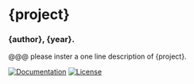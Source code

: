 # {project}  
### {author}, {year}.  
  
@@@ please inster a one line description of {project}.

[![Documentation](https://readthedocs.org/projects/{rtdname}/badge/?version=latest)](https://{rtdname}.readthedocs.io/en/latest/?badge=latest
)
[![License](https://img.shields.io/badge/License-GPLv3-blue.svg)](https://www.gnu.org/licenses/gpl-3.0)


